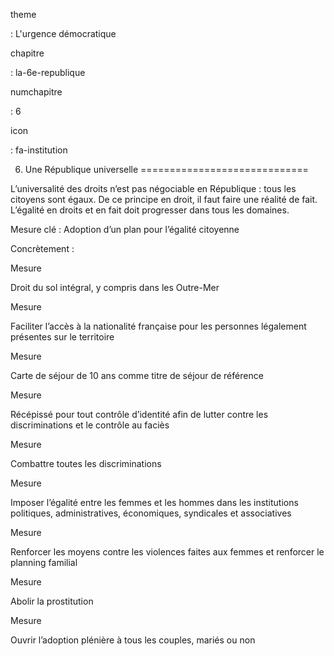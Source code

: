 theme

:   L'urgence démocratique

chapitre

:   la-6e-republique

numchapitre

:   6

icon

:   fa-institution

6. Une République universelle
=============================

<div class="admonition note">

L’universalité des droits n’est pas négociable en République : tous les
citoyens sont égaux. De ce principe en droit, il faut faire une réalité
de fait. L’égalité en droits et en fait doit progresser dans tous les
domaines.

</div>

Mesure clé : Adoption d’un plan pour l’égalité citoyenne

Concrètement :

<div class="admonition">

Mesure

Droit du sol intégral, y compris dans les Outre-Mer

</div>

<div class="admonition">

Mesure

Faciliter l’accès à la nationalité française pour les personnes
légalement présentes sur le territoire

</div>

<div class="admonition">

Mesure

Carte de séjour de 10 ans comme titre de séjour de référence

</div>

<div class="admonition">

Mesure

Récépissé pour tout contrôle d’identité afin de lutter contre les
discriminations et le contrôle au faciès

</div>

<div class="admonition">

Mesure

Combattre toutes les discriminations

</div>

<div class="admonition">

Mesure

Imposer l’égalité entre les femmes et les hommes dans les institutions
politiques, administratives, économiques, syndicales et associatives

</div>

<div class="admonition">

Mesure

Renforcer les moyens contre les violences faites aux femmes et renforcer
le planning familial

</div>

<div class="admonition">

Mesure

Abolir la prostitution

</div>

<div class="admonition">

Mesure

Ouvrir l’adoption plénière à tous les couples, mariés ou non

</div>
